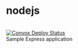 # nodejs

<br>
<a href="https://github.com/camerondgray/nodedemo/actions"><img alt="Convox Deploy Status" src="https://github.com/camerondgray/nodedemo/workflows/Convox%20Deploy/badge.svg?branch=testing_actions"></a>
<br>
Sample Express application
